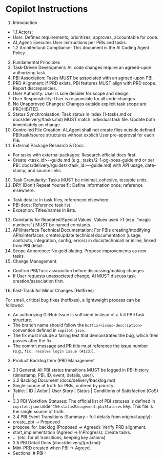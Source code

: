 # Copilot Instructions

1. Introduction

- 1.1 Actors:
- User: Defines requirements, prioritizes, approves, accountable for code.
- AI_Agent: Executes User instructions per PBIs and tasks.
- 1.2 Architectural Compliance: This document is the AI Coding Agent Policy.

2. Fundamental Principles
1. Task-Driven Development: All code changes require an agreed-upon authorizing task.
1. PBI Association: Tasks MUST be associated with an agreed-upon PBI.
1. PRD Alignment: If PRD exists, PBI features MUST align with PRD scope. Report discrepancies.
1. User Authority: User is sole decider for scope and design.
1. User Responsibility: User is responsible for all code changes.
1. No Unapproved Changes: Changes outside explicit task scope are PROHIBITED.
1. Status Synchronisation: Task status in index (1-tasks.md or docs/delivery/<PBI-ID>/tasks.md) MUST match individual task file. Update both immediately on change.
1. Controlled File Creation: AI_Agent shall not create files outside defined PBI/task/source structures without explicit User pre-approval for each file.
1. External Package Research & Docs:

- For tasks with external packages: Research official docs first.
- Create <task_id>-<package>-guide.md (e.g., tasks/2-1-pg-boss-guide.md or per PBI: docs/delivery/<PBI-ID>/guides/<task_id>-<package>-guide.md) with API usage, date-stamp, and source links.

10. Task Granularity: Tasks MUST be minimal, cohesive, testable units.
11. DRY (Don't Repeat Yourself): Define information once; reference elsewhere.

- Task details: In task files, referenced elsewhere.
- PBI docs: Reference task list.
- Exception: Titles/names in lists.

12. Constants for Repeated/Special Values: Values used >1 (esp. "magic numbers") MUST be named constants.
13. API/Interface Technical Documentation: For PBIs creating/modifying APIs/interfaces, create/update technical documentation (usage, contracts, integration, config, errors) in docs/technical/ or inline, linked from PBI detail.
14. Scope Adherence: No gold plating. Propose improvements as new tasks.
15. Change Management:

- Confirm PBI/Task association before discussing/making changes.
- If User requests unassociated change, AI MUST discuss task creation/association first.

16. Fast-Track for Minor Changes (Hotfixes)

For small, critical bug fixes (hotfixes), a lightweight process can be followed:
- An authorizing GitHub Issue is sufficient instead of a full PBI/Task structure.
- The branch name should follow the `hotfix/<issue-description>` convention defined in `copilot.json`.
- The fix must include a failing test that demonstrates the bug, which then passes after the fix.
- The commit message and PR title must reference the issue number (e.g., `fix: resolve login issue (#123)`).

3. Product Backlog Item (PBI) Management

- 3.1 General: All PBI status transitions MUST be logged in PBI history (timestamp, PBI_ID, event, details, user).
- 3.2 Backlog Document (docs/delivery/backlog.md):
- Single source of truth for PBIs, ordered by priority.
- Table: | ID | Actor | User Story | Status | Conditions of Satisfaction (CoS) |
- 3.3 PBI Workflow Statuses: The official list of PBI statuses is defined in `copilot.json` under the `statusManagement.pbiStatuses` key. This file is the single source of truth.
- 3.4 PBI Event Transitions (Summary - full details from original apply):
- create_pbi -> Proposed
- propose_for_backlog (Proposed -> Agreed): Verify PRD alignment.
- start_implementation (Agreed -> InProgress): Create tasks.
- ... (etc. for all transitions, keeping key actions)
- 3.5 PBI Detail Docs (docs/delivery/<PBI-ID>/prd.md):
- Mini-PRD created when PBI -> Agreed.
- Sections: # PBI-<ID>: <Title>, ## Overview, ## Problem Statement, ## User Stories, ## Technical Approach, ## UX/UI Considerations, ## Acceptance Criteria, ## Dependencies, ## Open Questions, ## Related Tasks.
- Links: To backlog.md entry, and backlog.md links here.

4. Task Management

- 4.1 General: All Task status transitions MUST be logged in the task's "Status History" section (Timestamp, Event, From_Status, To_Status, Details, User). Only one task per PBI InProgress unless User approves more.
- 4.2 Task Index File (docs/delivery/<PBI-ID>/tasks.md):
- Title: # Tasks for PBI <PBI-ID>: <PBI Title>
- Intro: This document lists all tasks associated with PBI <PBI-ID>.
- Parent Link: **Parent PBI**: [PBI <PBI-ID>: <PBI Title>](./prd.md)
- Header: ## Task Summary
- Table: | Task ID | Name | Status | Description |
- Name format: [<Task Name>](./<PBI-ID>-<TaskNum>.md)
- 4.3 Individual Task Files (docs/delivery/<PBI-ID>/<PBI-ID>-<TASK-ID>.md):
- Created immediately when added to index, linked from index. Links back to index.
- Sections: # [Task-ID] [Task-Name], ## Description, ## Status History, ## Requirements, ## Implementation Plan, ## Test Plan (see Sec 5.3), ## Verification, ## Files Modified.
- 4.4 Task Workflow Statuses: The official list of Task statuses is defined in `copilot.json` under the `statusManagement.taskStatuses` key. This file is the single source of truth.
- 4.5 Task Event Transitions (Summary - full details from original apply):
- user_approves (Proposed -> Agreed): Create task file. Perform analysis/design.
- start_work (Agreed -> InProgress): Create branch if applicable.
- submit_for_review (InProgress -> Review): Run tests. PR if applicable.
- approve (Review -> Done): Merge. Review next tasks for relevance with User.
- ... (etc.)
- 4.6 Version Control for Task Completion:
- Commit message: <task_id> <task_description> (e.g., 1-7 Add pino logging...)
- PR Title: [<task_id>] <task_description> (link to task in PR body).
- On Done: git acp "<task_id> <task_description>" (stages all, commits, pushes).

5. Testing Strategy and Documentation

- 5.1 Principles: Risk-based, Test Pyramid, Clear/Maintainable, Automated.
- 5.2 Scoping:
- Unit: Isolate functions/classes; mock externals. No direct package API tests. Location: test/unit/.
- Integration: Multiple components. Mock 3rd-party externals; use real internal infra (DBs, queues) in test env. Location: test/integration/ or test/<module>/.
- E2E: Critical user paths.
- 5.3 Test Plan Documentation:
- PBI-Level: CoS in PBI detail (.../prd.md) define high-level scope. PBI task list (.../tasks.md) MUST include one "E2E CoS Test" task (e.g., <PBI-ID>-E2E-CoS-Test.md) for holistic PBI verification.
- Task-Level: Every code task needs "## Test Plan" section in its detail file. Plan detail proportional to task complexity/risk.
- Simple tasks: Compilation, basic integration (e.g., "TS compiles").
- Complex tasks: Objectives, scope, env, mocks, key scenarios, success criteria.
- No "Done" without passing tests from its plan.
- Concentrate detailed edge cases in E2E CoS Test task; individual tasks focus on their specific functionality.

## Overview

This file integrates all development rules and workflows from the RULES directory. Cursor will automatically apply these guidelines during development tasks.

## Core Principles

### 1. Task-Driven Development

- All code changes require an agreed-upon authorizing task
- Tasks MUST be associated with an agreed-upon PBI (Product Backlog Item)
- No unapproved changes outside explicit task scope
- User is sole decider for scope and design

### 2. Code Quality Standards

- Follow DRY principle: Define information once, reference elsewhere
- Use named constants for repeated/special values
- Maintain 300-line file limit where applicable
- Write clean, maintainable, and testable code

### 3. Documentation Requirements

- Create comprehensive technical documentation for APIs/interfaces
- Update documentation immediately when code changes
- Use LLM-optimized format with concrete file references
- Include timestamps and avoid duplication

## Development Workflows

### Commit Guidelines

- Use conventional commit format with descriptive emojis
- Run pre-commit checks by default (lint, build, generate docs)
- Commit types: ✨ feat, 🐛 fix, 📝 docs, ♻️ refactor, 🎨 style, ⚡️ perf, ✅ test, 🧑‍💻 chore
- Keep commits atomic and focused
- Write in imperative mood ("Add feature" not "Added feature")

### Pull Request Review Process

Review from multiple perspectives:

1. **Product Manager**: Business value, user experience, strategic alignment
2. **Developer**: Code quality, standards, performance, scalability
3. **Quality Engineer**: Test coverage, edge cases, regression risk
4. **Security Engineer**: Vulnerabilities, data handling, authentication
5. **DevOps**: CI/CD integration, configuration, infrastructure
6. **UI/UX Designer**: Visual consistency, usability, accessibility

**Key Principle**: Improvements scheduled for "later" must be addressed NOW!

### Bug Fix Workflow

1. Create GitHub issue with descriptive title
2. Create feature branch: `git checkout -b fix/<issue-description>`
3. Write failing test that demonstrates the bug
4. Implement the fix
5. Verify test passes and run full test suite
6. Commit with format: `fix: <description> (#<issue-number>)`
7. Create PR linking the issue with "Fixes #<issue-number>"

## Code Quality & Analysis

### Check Process

- Run `npm run check` (or project-specific check command)
- DO NOT commit during check process
- Focus only on fixing identified issues
- Priority order: Build-breaking errors → Test failures → Linting errors → Warnings

### Code Analysis Areas

1. **Knowledge Graph Generation**: Map component relationships
2. **Code Quality Evaluation**: Complexity metrics, maintainability index
3. **Performance Analysis**: Bottlenecks, memory usage, algorithm complexity
4. **Security Review**: Vulnerability scanning, input validation
5. **Architecture Review**: Design patterns, SOLID principles
6. **Test Coverage Analysis**: Coverage percentages, untested paths

## Problem Solving & Implementation

### Issue Analysis Template

1. **Issue Summary**: Brief overview
2. **Problem Statement**: Clear definition of what needs solving
3. **Technical Approach**: High-level solution and architecture
4. **Implementation Plan**: Step-by-step breakdown
5. **Test Plan**: Testing strategy and test cases
6. **Files to Modify**: Existing files needing changes
7. **Files to Create**: New files needed
8. **Success Criteria**: Measurable completion criteria

### Five Whys Analysis

Use root cause analysis technique:

1. Define the problem clearly
2. Ask "Why?" five times to reach root cause
3. Validate the logical chain
4. Develop solutions addressing root cause, not symptoms
5. Focus on process, not people

## Documentation & Visualization

### Documentation Standards

- Create comprehensive docs for components/features
- Include: Overview, Usage, API/Props, Component Hierarchy, State Management
- Add: Behavior, Error Handling, Performance, Accessibility, Testing
- Use concrete file references and code examples
- Follow project documentation standards

### Mermaid Diagram Generation

Generate diagrams for:

- **Entity Relationship**: Database schemas and data models
- **Flow Charts**: Process and logic flow
- **Sequence Diagrams**: Interaction flows
- **Class Diagrams**: Object-oriented design

Validation: `npx -p @mermaid-js/mermaid-cli mmdc -i <input>.md -o test.md`

## Automation & Integration

### Screenshot Automation

- Use AppleScript patterns for automated screenshot capture
- Identify applications by Bundle ID, Process Name, or Absolute Path
- Include error handling and timing considerations
- Support multiple window screenshots and specific window states
- Integrate with CI/CD systems and testing frameworks

### Best Practices

- Wrap operations in try blocks with proper error handling
- Allow appropriate timing for app launch and window focus
- Use robust process identification strategies
- Verify screenshot creation and file integrity

## Testing Strategy

### Test Types

- **Unit Tests**: Isolate functions/classes, mock externals
- **Integration Tests**: Multiple components, real internal infrastructure
- **E2E Tests**: Critical user paths

### Test Plan Requirements

- PBI-level: CoS in PBI detail, include E2E CoS Test task
- Task-level: Every code task needs Test Plan section
- Simple tasks: Compilation, basic integration
- Complex tasks: Objectives, scope, environment, mocks, scenarios
- No "Done" without passing tests from plan

## File Organization

### Documentation Structure

- `docs/project-overview.md`: Project purpose and key files
- `docs/architecture.md`: System organization and component map
- `docs/build-system.md`: Build workflows and platform setup
- `docs/testing.md`: Testing approach and test file locations
- `docs/development.md`: Development environment and patterns
- `docs/deployment.md`: Packaging and distribution
- `docs/files.md`: Comprehensive file catalog

### Timestamp Format

All generated files must start with:

```
<!-- Generated: YYYY-MM-DD HH:MM:SS UTC -->
```

## Status Management

### PBI Workflow Statuses

- Proposed → Agreed → InProgress → InReview → Done → Rejected
- All status transitions must be logged with timestamp, PBI_ID, event, details, user

### Task Workflow Statuses

- Proposed → Agreed → InProgress → Review → Done → Blocked
- Only one task per PBI InProgress unless User approves more
- All status transitions must be logged in task's Status History section

## Version Control

### Commit Messages

- Format: `<task_id> <task_description>` (e.g., "1-7 Add pino logging...")
- PR Title: `[<task_id>] <task_description>` with link to task in PR body
- On Done: `git acp "<task_id> <task_description>"` (stages all, commits, pushes)

## External Package Integration

### Research Requirements

- For tasks with external packages: Research official docs first
- Create `<task_id>-<package>-guide.md` with API usage, date-stamp, and source links
- Location: `tasks/` or `docs/delivery/<PBI-ID>/guides/`

## Security & Compliance

### Security Review Checklist

- Vulnerability scanning and input validation
- Authentication and authorization review
- Sensitive data handling and compliance
- Security standards adherence

### Data Protection

- Validate user input thoroughly
- Protect sensitive data appropriately
- Follow security best practices
- Document security considerations

## Performance Considerations

### Optimization Guidelines

- Identify and address bottlenecks
- Monitor memory usage patterns
- Optimize algorithm complexity
- Review database query performance
- Consider scalability implications

## Accessibility Standards

### Accessibility Requirements

- Ensure features are accessible to all users
- Follow WCAG guidelines
- Test with assistive technologies
- Document accessibility features

## Integration Points

### CI/CD Integration

- Ensure builds succeed in CI/CD pipeline
- Proper configuration management
- Infrastructure and deployment considerations
- Monitoring and rollback capabilities

### External Systems

- Document integration points clearly
- Handle external API failures gracefully
- Monitor external dependencies
- Plan for system outages

## Maintenance & Support

### Code Maintenance

- Keep code clean and well-documented
- Regular refactoring to reduce technical debt
- Update dependencies regularly
- Monitor for security vulnerabilities

### Support Documentation

- Create troubleshooting guides
- Document common issues and solutions
- Provide clear error messages
- Maintain up-to-date user documentation

## Front-End Implementation Standards

These rules apply to ReactJS, NextJS, JavaScript/TypeScript, TailwindCSS, HTML and CSS projects.

### General Coding Practices

- Think step-by-step: write detailed pseudocode before actual implementation and confirm the plan.
- Prefer early returns to reduce nesting and improve readability.
- Follow the **DRY** principle at all times—extract reusable logic and constants.
- Use descriptive names for variables, functions and components. Event handlers are prefixed with `handle`, e.g. `handleClick`.
- Use **const** arrow functions for component logic and utilities (`const toggle = () => { … }`).
- Remove ALL `TODO`/placeholder comments before committing; shipped code must be complete and compile without errors.

### TailwindCSS & Mark-up

- Style exclusively with Tailwind utility classes; avoid inline `style` attributes or separate CSS files unless explicitly required.
- When conditionally composing class names prefer helper utilities (`clsx`, `classnames`) or logical object syntax over ternary operators.
- Ensure accessibility: add `tabIndex`, `aria-*` attributes, and keyboard handlers (`onKeyDown`) to interactive elements.

### Completeness Checklist

1. All required imports included and paths resolved.
2. Components are exported with correct names.
3. No ESLint/TypeScript errors.
4. Unit/Integration tests added or updated as part of the task.

---

## Tooling & Automation (Formatting & Linting)

To guarantee consistent code style and prevent regressions the following toolchain **MUST** be configured and pass on every commit:

1. **Prettier** – default formatter for all supported file types (`.ts, .tsx, .js, .jsx, .json, .md`, etc.).
2. **ESLint** with TypeScript support and recommended plugins:
   - `@typescript-eslint` – TypeScript lint rules.
   - `eslint-plugin-react` – React best-practices.
   - `eslint-plugin-tailwindcss` – Tailwind utility validation (where applicable).
3. **Husky** Git hooks + **lint-staged** to run Prettier and ESLint on staged files _before_ each commit:

```json
"lint-staged": {
  "**/*.{ts,tsx,js,jsx,json,md}": [
    "prettier --write"
  ],
  "**/*.{ts,tsx,js,jsx}": [
    "eslint --fix"
  ]
}
```

If any of these checks fail the commit **MUST** be aborted and issues fixed before retrying.

---

## Spelling & Grammar

All comments, documentation, variable names, commit messages and user-visible text **MUST** be free of spelling or grammatical errors. Project-specific technical terms can be added to a custom dictionary when necessary.

---

## Specialized Rule Sets

The following domain-specific rule sets are defined under `Rules revision/` and include `alwaysApply: true` front-matter, so Cursor loads them automatically:

- `front-end.mdc` – Front-end implementation standards (React/Next/Tailwind)
- `formatting-linting.mdc` – Prettier / ESLint / Husky & lint-staged automation
- `spelling-grammar.mdc` – Spelling & grammar enforcement
- `backend-api-standards.mdc` – Backend & API standards
- `observability.mdc` – Logging, tracing, metrics
- `security.mdc` – Security deep-dive
- `performance-profiling.mdc` – Performance & profiling guidelines
- `i18n.mdc` – Internationalization rules
- `adr.mdc` – Architecture Decision Records
- `mobile.mdc` – Mobile / React Native standards
---

## Principles
## Principles
- SOLID
- DRY (Don't Repeat Yourself): Avoid unnecessary code repetition
- KISS (Keep It Simple, Stupid): Keep code as simple as possible
- YAGNI (You Aren't Gonna Need It): Don't implement features until they're actually needed
---

# 📌 Rule: Strict Version Control When Installing Dependencies

## 🧩 Description

When installing dependencies, always ensure that **all packages belonging to the same family or ecosystem** (such as Prisma, Next.js, Tailwind, etc.) use **exactly the same version**.
**Never mix major or minor versions** between packages that are tightly coupled or interdependent.

---

## ✅ Examples

- If you install `@prisma/client@5.22.0`, then you must also install `@prisma/engines@5.22.0` (or any other Prisma-related package) using **the exact same version**.

- Use the `--exact` flag when installing, or pin the versions directly in your `package.json` to avoid version mismatch errors.

---

## ⚠️ Additional Notes

- **DO NOT upgrade or install secondary packages** unless you have verified they are compatible with the main package version.

- This rule must be enforced in **every context where dependencies are managed**:
  - Using `npm`, `pnpm`, `yarn`, `npx`
  - CLI tools and scripting environments
  - `Dockerfile` configurations
  - Build and deployment scripts

---

By following this rule, you prevent critical version mismatches that can lead to build failures, runtime errors, or inconsistent development environments.










**Note**: These rules are designed to be automatically applied by Cursor during development. They ensure consistent quality, proper documentation, and effective collaboration across all development tasks.
